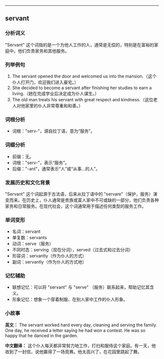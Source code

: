 
---------------
## servant
### 分析词义
"Servant" 这个词指的是一个为他人工作的人，通常是无偿的，特别是在富裕的家庭中，他们负责家务和其他服务。

### 列举例句
1. The servant opened the door and welcomed us into the mansion.（这个仆人打开门，欢迎我们进入豪宅。）
2. She decided to become a servant after finishing her studies to earn a living.（她在完成学业后决定成为仆人谋生。）
3. The old man treats his servant with great respect and kindness.（这位老人对他家里的仆人非常尊重和和善。）

### 词根分析
- 词根："serv-"，源自拉丁语，意为“服务”。

### 词缀分析
- 前缀：无。
- 词根："serv-"，表示“服务”。
- 后缀："-ant"，通常表示“人”或“从事...的人”。

### 发展历史和文化背景
"Servant" 这个词起源于古法语，后来从拉丁语中的 "servare"（保护，服务）演变而来。在历史上，仆人通常是贵族或富人家中不可或缺的一部分，他们负责各种家务和日常服务。在现代社会，这个词通常用于描述任何类型的服务工作。

### 单词变形
- 名词：servant
- 单复数：servants
- 动词：serve（服务）
- 不同时态：serving（现在分词），served（过去式和过去分词）
- 形容词：servantly（作为仆人的方式）
- 副词：servantly（作为仆人的方式地）

### 记忆辅助
- 联想记忆：可以将 "servant" 与 "serve" （服务）联系起来，帮助记忆其含义。
- 形象记忆：想象一个穿着制服、在别人家中工作的仆人形象。

### 小故事
**英文：**
The servant worked hard every day, cleaning and serving the family. One day, he received a letter saying he had won a contest. He was so happy that he danced in the garden.

**中文翻译：**
这个仆人每天都非常努力地工作，打扫和服侍这个家庭。有一天，他收到了一封信，说他赢得了一场竞赛。他太高兴了，在花园里跳起了舞。

